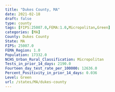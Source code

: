 ```yaml
---
title: "Dukes County, MA"
date: 2021-02-18
draft: false
type: county
tags: [FIPS:25007.0,FEMA:1.0,Micropolitan,Green]
categories: [MA]
County: Dukes County
State: MA
FIPS: 25007.0
FEMA_Region: 1.0
Population: 17332.0
NCHS_Urban_Rural_Classification: Micropolitan
Tests_in_prior_14_days: 2190.0
Fourteen_day_test_rate_per_100000: 12636.0
Percent_Positivity_in_prior_14_days: 0.036
Level: Green
url: /states/MA/dukes-county
---
```



